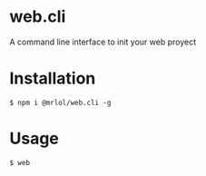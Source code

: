 # web.cli
A command line interface to init your web proyect

# Installation
```
$ npm i @mrlol/web.cli -g
```

# Usage
```
$ web
```